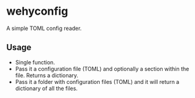 # wehyconfig
A simple TOML config reader.

## Usage

- Single function.
- Pass it a configuration file (TOML) and optionally a section within the file. Returns a dictionary.
- Pass it a folder with configuration files (TOML) and it will return a dictionary of all the files.

